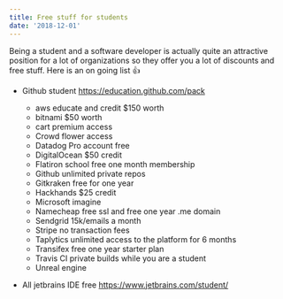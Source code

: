 ```yaml
---
title: Free stuff for students
date: '2018-12-01'
---
```


Being a student and a software developer is actually quite an attractive position for a lot of organizations so they offer you a lot of discounts and free stuff. Here is an on going list :+1:

 * Github student https://education.github.com/pack
   * aws educate and credit $150 worth
   * bitnami $50 worth
   * cart premium access
   * Crowd flower access
   * Datadog Pro account free
   * DigitalOcean $50 credit
   * Flatiron school free one month membership
   * Github unlimited private repos 
   * Gitkraken free for one year
   * Hackhands $25 credit
   * Microsoft imagine 
   * Namecheap free ssl and free one year .me domain
   * Sendgrid 15k/emails a month
   * Stripe no transaction fees
   * Taplytics unlimited access to the platform for 6 months
   * Transifex free one year starter plan
   * Travis CI private builds while you are a student
   * Unreal engine 

* All jetbrains IDE free https://www.jetbrains.com/student/